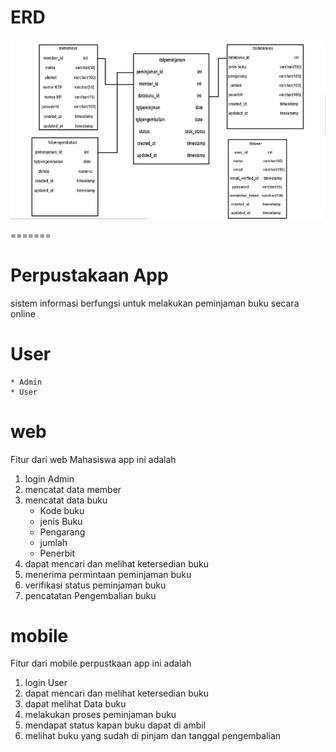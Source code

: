 
# ERD
![ERD SIPerpustakaan](erd-perpustakaan.png)

=======

# Perpustakaan App
sistem informasi berfungsi untuk melakukan peminjaman buku secara online

# User 
    * Admin
    * User 

# web
Fitur dari web Mahasiswa  app ini adalah
1. login
    Admin
2. mencatat data member
3. mencatat data buku
    * Kode buku
    * jenis Buku
    * Pengarang
    * jumlah
    * Penerbit
4. dapat mencari dan melihat ketersedian buku
5. menerima permintaan peminjaman buku
6. verifikasi status peminjaman buku
7. pencatatan Pengembalian buku

    
# mobile
Fitur dari mobile perpustkaan app ini adalah
1. login
    User
2. dapat mencari dan melihat ketersedian buku
3. dapat melihat Data buku
4. melakukan proses peminjaman buku
5. mendapat status kapan buku dapat di ambil
6. melihat buku yang sudah di pinjam dan tanggal pengembalian
    